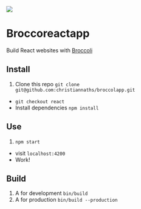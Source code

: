 ![](http://christiannaths.com/share/broccoli.jpg)

# Broccoreactapp

Build React websites with [Broccoli](https://github.com/broccolijs/broccoli)

## Install

1. Clone this repo `git clone git@github.com:christiannaths/broccolapp.git`
- `git checkout react`
- Install dependencies `npm install`

## Use

1. `npm start`
- visit `localhost:4200`
- Work!

## Build

1. A for development `bin/build`
1. A for production `bin/build --production`
